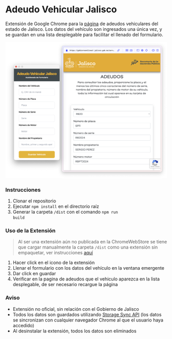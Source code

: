 # Adeudo Vehicular Jalisco

Extensión de Google Chrome para la [página](https://gobiernoenlinea1.jalisco.gob.mx/serviciosVehiculares/adeudos) de adeudos vehiculares del estado de Jalisco. Los datos del vehículo son ingresados una única vez, y se guardan en una lista desplegable para facilitar el llenado del formulario.

![Vista previa de la extensión](/repo-assets/preview.png)

### Instrucciones

1. Clonar el repositorio
2. Ejecutar <code>npm install</code> en el directorio raíz
3. Generar la carpeta <code>/dist</code> con el comando <code>npm run build</code>

### Uso de la Extensión

> Al ser una extensión aún no publicada en la ChromeWebStore se tiene que cargar manualmente la carpeta <code>/dist</code> como una extensión sin empaquetar, ver instrucciones [aquí](https://developer.chrome.com/docs/extensions/get-started/tutorial/hello-world?hl=es-419#load-unpacked)

1. Hacer click en el icono de la extensión
2. Llenar el formulario con los datos del vehículo en la ventana emergente
3. Dar click en guardar
4. Verificar en la pagina de adeudos que el vehiculo aparezca en la lista desplegable, de ser necesario recargue la página

### Aviso

- Extensión no oficial, sin relación con el Gobierno de Jalisco
- Todos los datos son guardados utilizando [Storage Sync API](https://developer.chrome.com/docs/extensions/reference/api/storage?hl=es-419#storage_areas) (los datos se sincronizan con cualquier navegador Chrome al que el usuario haya accedido)
- Al desinstalar la extensión, todos los datos son eliminados
